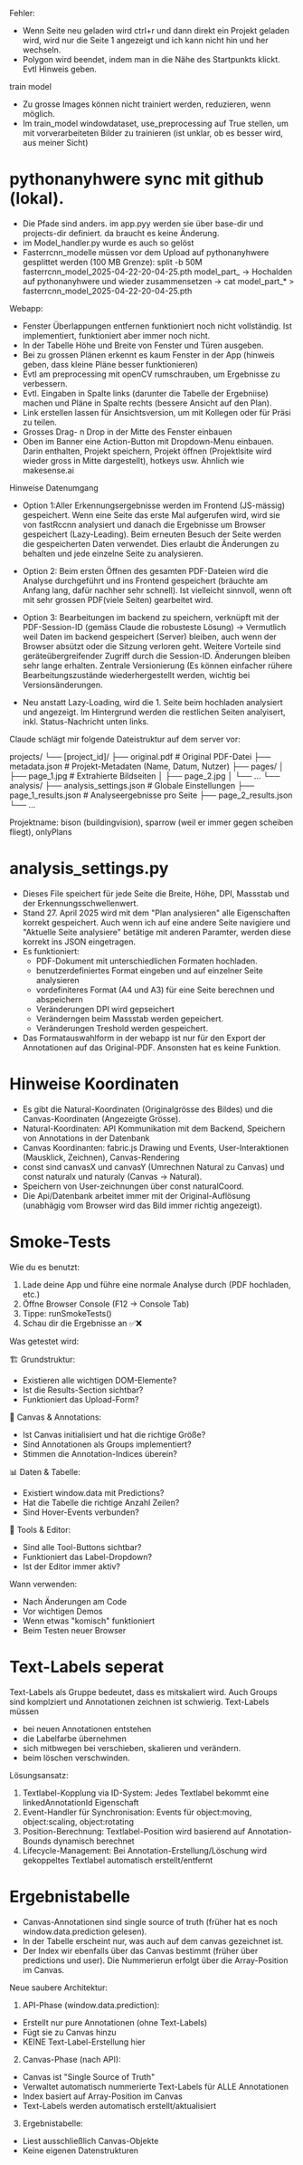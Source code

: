 Fehler:
- Wenn Seite neu geladen wird ctrl+r und dann direkt ein Projekt geladen wird, wird nur die Seite 1 angezeigt und ich kann nicht hin und her wechseln.
- Polygon wird beendet, indem man in die Nähe des Startpunkts klickt. Evtl Hinweis geben.

train model
- Zu grosse Images können nicht trainiert werden, reduzieren, wenn möglich.
- Im train_model windowdataset, use_preprocessing auf True stellen, um mit vorverarbeiteten Bilder zu trainieren (ist unklar, ob es besser wird, aus meiner Sicht)


# pythonanyhwere sync mit github (lokal).
- Die Pfade sind anders. im app.pyy werden sie über base-dir und projects-dir definiert. da braucht es keine Änderung. 
- im Model_handler.py wurde es auch so gelöst
- Fasterrcnn_modelle müssen vor dem Upload auf pythonanyhwere gesplittet werden (100 MB Grenze):  split -b 50M fasterrcnn_model_2025-04-22-20-04-25.pth model_part_ -> Hochalden auf pythonanyhwere und wieder zusammensetzen ->   cat model_part_* > fasterrcnn_model_2025-04-22-20-04-25.pth


Webapp:
- Fenster Überlappungen entfernen funktioniert noch nicht vollständig. Ist implementiert, funktioniert aber immer noch nicht. 
- In der Tabelle Höhe und Breite von Fenster und Türen ausgeben.
- Bei zu grossen Plänen erkennt es kaum Fenster in der App (hinweis geben, dass kleine Pläne besser funktionieren)
- Evtl am preprocessing mit openCV rumschrauben, um Ergebnisse zu verbessern.
- Evtl. Eingaben in Spalte links (darunter die Tabelle der Ergebniise) machen und Pläne in Spalte rechts (bessere Ansicht auf den Plan).
- Link erstellen lassen für Ansichtsversion, um mit Kollegen oder für Präsi zu teilen.
- Grosses Drag- n Drop in der Mitte des Fenster einbauen
- Oben im Banner eine Action-Button mit Dropdown-Menu einbauen. Darin enthalten, Projekt speichern, Projekt öffnen (Projektlsite wird wieder gross in Mitte dargestellt), hotkeys usw. Ähnlich wie makesense.ai

Hinweise Datenumgang
- Option 1:Aller Erkennungsergebnisse werden im Frontend (JS-mässig) gespeichert. Wenn eine Seite das erste Mal aufgerufen wird, wird sie von fastRccnn analysiert und danach die Ergebnisse um Browser gespeichert (Lazy-Leading). Beim erneuten Besuch der Seite werden die gespeicherten Daten verwendet. Dies erlaubt die Änderungen zu behalten und jede einzelne Seite zu analysieren. 
- Option 2: Beim ersten Öffnen des gesamten PDF-Dateien wird die Analyse durchgeführt und ins Frontend gespeichert (bräuchte am Anfang lang, dafür nachher sehr schnell). Ist vielleicht sinnvoll, wenn oft mit sehr grossen PDF(viele Seiten) gearbeitet wird.
- Option 3: Bearbeitungen im backend zu speichern, verknüpft mit der PDF-Session-ID (gemäss Claude die robusteste Lösung) -> Vermutlich weil Daten im backend gespeichert (Server) bleiben, auch wenn der Browser absützt oder die Sitzung verloren geht. Weitere Vorteile sind geräteübergreifender Zugriff durch die Session-ID. Änderungen bleiben sehr lange erhalten. Zentrale Versionierung (Es können einfacher rühere Bearbeitungszustände wiederhergestellt werden, wichtig bei Versionsänderungen.

- Neu anstatt Lazy-Loading, wird die 1. Seite beim hochladen analysiert und angezeigt. Im Hintergrund werden die restlichen Seiten analyisert, inkl. Status-Nachricht unten links.

Claude schlägt mir folgende Dateistruktur auf dem server vor:

projects/
  └── [project_id]/
      ├── original.pdf                 # Original PDF-Datei
      ├── metadata.json                # Projekt-Metadaten (Name, Datum, Nutzer)
      ├── pages/
      │   ├── page_1.jpg               # Extrahierte Bildseiten
      │   ├── page_2.jpg
      │   └── ...
      └── analysis/
          ├── analysis_settings.json   # Globale Einstellungen
          ├── page_1_results.json      # Analyseergebnisse pro Seite
          ├── page_2_results.json
          └── ...


Projektname: bison (buildingvision), sparrow (weil er immer gegen scheiben fliegt), onlyPlans


# analysis_settings.py
- Dieses File speichert für jede Seite die Breite, Höhe, DPI, Massstab und der Erkennungsschwellenwert.
- Stand 27. April 2025 wird mit dem "Plan analysieren" alle Eigenschaften korrekt gespeichert. Auch wenn ich auf eine andere Seite navigiere und "Aktuelle Seite analysiere" betätige mit anderen Paramter, werden diese korrekt ins JSON eingetragen. 
- Es funktioniert:
    - PDF-Dokument mit unterschiedlichen Formaten hochladen.
    - benutzerdefiniertes Format eingeben und auf einzelner Seite analysieren
    - vordefiniteres Format (A4 und A3) für eine Seite berechnen und abspeichern
    - Veränderungen DPI wird gepseichert
    - Veränderngen beim Massstab werden gepeichert.
    - Veränderungen Treshold werden gespeichert.
- Das Formatauswahlform in der webapp ist nur für den Export der Annotationen auf das Original-PDF. Ansonsten hat es keine Funktion.



# Hinweise Koordinaten
- Es gibt die Natural-Koordinaten (Originalgrösse des Bildes) und die Canvas-Koordinaten (Angezeigte Grösse).
- Natural-Koordinaten: API Kommunikation mit dem Backend, Speichern von Annotations in der Datenbank
- Canvas Koordinanten: fabric.js Drawing und Events, User-Interaktionen (Mausklick, Zeichnen), Canvas-Rendering
- const sind canvasX und canvasY (Umrechnen Natural zu Canvas) und const naturalx und naturaly (Canvas -> Natural). 
- Speichern von User-zeichnungen über const naturalCoord. 
- Die Api/Datenbank arbeitet immer mit der Original-Auflösung (unabhägig vom Browser wird das Bild immer richtig angezeigt). 


# Smoke-Tests
Wie du es benutzt:

  1. Lade deine App und führe eine normale Analyse durch (PDF hochladen, etc.)
  2. Öffne Browser Console (F12 → Console Tab)
  3. Tippe: runSmokeTests()
  4. Schau dir die Ergebnisse an ✅❌

  Was getestet wird:

  🏗️ Grundstruktur:

  - Existieren alle wichtigen DOM-Elemente?
  - Ist die Results-Section sichtbar?
  - Funktioniert das Upload-Form?

  🎨 Canvas & Annotations:

  - Ist Canvas initialisiert und hat die richtige Größe?
  - Sind Annotationen als Groups implementiert?
  - Stimmen die Annotation-Indices überein?

  📊 Daten & Tabelle:

  - Existiert window.data mit Predictions?
  - Hat die Tabelle die richtige Anzahl Zeilen?
  - Sind Hover-Events verbunden?

  🔧 Tools & Editor:

  - Sind alle Tool-Buttons sichtbar?
  - Funktioniert das Label-Dropdown?
  - Ist der Editor immer aktiv?

Wann verwenden:

  - Nach Änderungen am Code
  - Vor wichtigen Demos
  - Wenn etwas "komisch" funktioniert
  - Beim Testen neuer Browser


# Text-Labels seperat
Text-Labels als Gruppe bedeutet, dass es mitskaliert wird. Auch Groups sind komplziert und Annotationen zeichnen ist schwierig.
Text-Labels müssen 
- bei neuen Annotationen entstehen
- die Labelfarbe übernehmen
- sich mitbwegen bei verschieben, skalieren und verändern.
- beim löschen verschwinden. 

Lösungsansatz: 
1. Textlabel-Kopplung via ID-System: Jedes Textlabel bekommt eine linkedAnnotationId Eigenschaft
2. Event-Handler für Synchronisation: Events für object:moving, object:scaling, object:rotating
3. Position-Berechnung: Textlabel-Position wird basierend auf Annotation-Bounds dynamisch berechnet
4. Lifecycle-Management: Bei Annotation-Erstellung/Löschung wird gekoppeltes Textlabel automatisch erstellt/entfernt


# Ergebnistabelle
- Canvas-Annotationen sind single source of truth (früher hat es noch window.data.prediction gelesen).
- In der Tabelle erscheint nur, was auch auf dem canvas gezeichnet ist.
- Der Index wir ebenfalls über das Canvas bestimmt (früher über predictions und user). Die Nummerierun erfolgt über die Array-Position im Canvas. 

Neue saubere Architektur:

  1. API-Phase (window.data.prediction):

  - Erstellt nur pure Annotationen (ohne Text-Labels)
  - Fügt sie zu Canvas hinzu
  - KEINE Text-Label-Erstellung hier

  2. Canvas-Phase (nach API):

  - Canvas ist "Single Source of Truth"
  - Verwaltet automatisch nummerierte Text-Labels für ALLE Annotationen
  - Index basiert auf Array-Position im Canvas
  - Text-Labels werden automatisch erstellt/aktualisiert

  3. Ergebnistabelle:

  - Liest ausschließlich Canvas-Objekte
  - Keine eigenen Datenstrukturen




